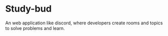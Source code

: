# Study-bud
An web application like discord, where developers create rooms and topics to solve problems and learn.
